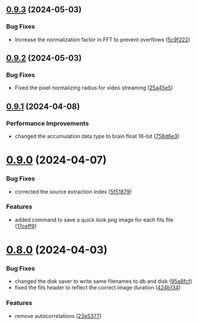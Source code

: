 ## [0.9.3](https://github.com/epic-astronomy/LWA_EPIC/compare/v0.9.2...v0.9.3) (2024-05-03)


### Bug Fixes

* Increase the normalization factor in FFT to prevent overflows ([5c9f222](https://github.com/epic-astronomy/LWA_EPIC/commit/5c9f2226099d36edc152c452132fbc0c1f8d9540))



## [0.9.2](https://github.com/epic-astronomy/LWA_EPIC/compare/v0.9.1...v0.9.2) (2024-05-03)


### Bug Fixes

* Fixed the pixel normalizing radius for video streaming ([25a45e5](https://github.com/epic-astronomy/LWA_EPIC/commit/25a45e5fcf3c19c8ae1f77cfaa664afdf0e894ee))



## [0.9.1](https://github.com/epic-astronomy/LWA_EPIC/compare/v0.9.0...v0.9.1) (2024-04-08)


### Performance Improvements

* changed the accumulation data type to brain float 16-bit ([758d6e3](https://github.com/epic-astronomy/LWA_EPIC/commit/758d6e35d4d10a55abc1a171f0e54ae1a352baad))



# [0.9.0](https://github.com/epic-astronomy/LWA_EPIC/compare/v0.8.0...v0.9.0) (2024-04-07)


### Bug Fixes

* corrected the source extraction index ([5f51879](https://github.com/epic-astronomy/LWA_EPIC/commit/5f51879ff257b4a00db74f0ecae4ba145f97d034))


### Features

* added command to save a quick look png image for each fits file ([17ceff9](https://github.com/epic-astronomy/LWA_EPIC/commit/17ceff96588515137d2f6cbc2c6c08ba403e6479))



# [0.8.0](https://github.com/epic-astronomy/LWA_EPIC/compare/v0.7.2...v0.8.0) (2024-04-03)


### Bug Fixes

* changed the disk saver to write same filenames to db and disk ([95a8fcf](https://github.com/epic-astronomy/LWA_EPIC/commit/95a8fcf47de2cfc3437a0f8eead7bb0cd1dc6c81))
* fixed the fits header to reflect the correct image duration ([424b134](https://github.com/epic-astronomy/LWA_EPIC/commit/424b1343194051ad88ec4ed932fe264bd1e0f1e0))


### Features

* remove autocorrelations ([23e5377](https://github.com/epic-astronomy/LWA_EPIC/commit/23e537747d34d735db65630e753f100dd8b85cd1))



